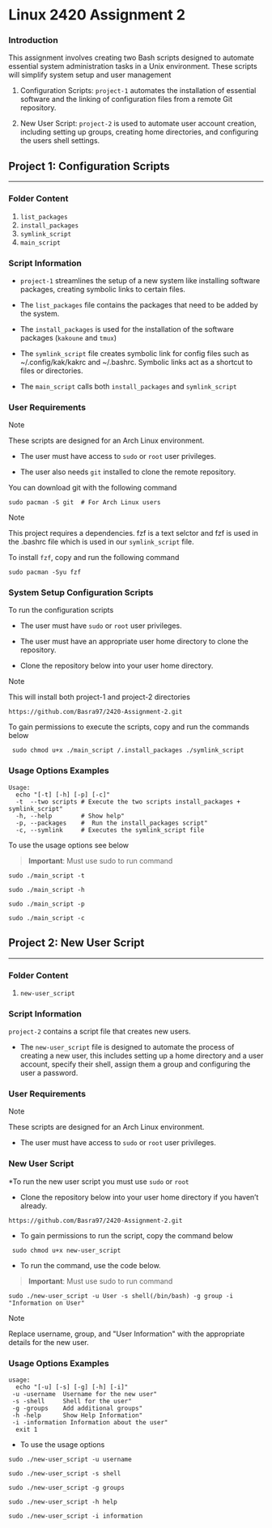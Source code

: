 # Linux 2420 Assignment 2

### Introduction

This assignment involves creating two Bash scripts designed to automate essential system administration tasks in a Unix environment. These scripts will simplify system setup and user management

1. Configuration Scripts: `project-1` automates the installation of essential software and the linking of configuration files from a remote Git repository.

2.  New User Script: `project-2` is used to automate user account creation, including setting up groups, creating home directories, and configuring the users shell settings.

## Project 1: Configuration Scripts

---

### Folder Content

1. `list_packages`
2. `install_packages`
3. `symlink_script`
4. `main_script`


### Script Information

* `project-1` streamlines the setup of a new system like installing software packages, creating symbolic links to certain files.

* The `list_packages` file contains the packages that need to be added by the system.

* The `install_packages` is used for the installation of the software packages (`kakoune` and `tmux`)

* The `symlink_script` file creates symbolic link for config files such as ~/.config/kak/kakrc and ~/.bashrc. Symbolic links act as a shortcut to files or directories. 

* The `main_script` calls both `install_packages` and `symlink_script` 

### User Requirements 

>[!NOTE]
These scripts are designed for an Arch Linux environment.

* The user must have access to `sudo` or `root` user privileges.

* The user also needs `git` installed to clone the remote repository.

You can download git with the following command

```
sudo pacman -S git  # For Arch Linux users

```

>[!NOTE]
 This project requires a dependencies.
 fzf is a text selctor and fzf is used in the .bashrc file  which is used in our `symlink_script` file.


To install `fzf`, copy and run the following command


  ``` 
  sudo pacman -Syu fzf
  ```


### System Setup Configuration Scripts

To run the configuration scripts

* The user must have `sudo` or `root` user privileges.

* The user must have an appropriate user home directory to clone the repository. 

* Clone the repository below into your user home directory.

>[!NOTE]
This will install both project-1 and project-2 directories

```
https://github.com/Basra97/2420-Assignment-2.git

```
To gain permissions to execute the scripts, copy and run the commands below

```
 sudo chmod u+x ./main_script /.install_packages ./symlink_script
```
### Usage Options Examples

```
Usage: 
  echo "[-t] [-h] [-p] [-c]"
  -t  --two scripts # Execute the two scripts install_packages + symlink_script"
  -h, --help        # Show help"
  -p, --packages    #  Run the install_packages script"
  -c, --symlink     # Executes the symlink_script file
```

To use the usage options see below

> **Important**: Must use sudo to run command

```
sudo ./main_script -t
```
```
sudo ./main_script -h
```
```
sudo ./main_script -p
```
```
sudo ./main_script -c
```

## Project 2: New User Script

---

### Folder Content

1. `new-user_script`

### Script Information

`project-2` contains a script file that creates new users. 

* The  `new-user_script` file is designed to automate the process of creating a new user, this includes setting up a home directory and a user account, specify their shell, assign them a group and configuring the user a password. 

### User Requirements 

>[!NOTE]
These scripts are designed for an Arch Linux environment.

* The user must have access to `sudo` or `root` user privileges.

### New User Script 

*To run the new user script you must use `sudo` or `root`


* Clone the repository below into your user home directory if you haven’t already.

```
https://github.com/Basra97/2420-Assignment-2.git

```
* To gain permissions to run the script, copy the command below

```
 sudo chmod u+x new-user_script
```

* To run the command, use the code below. 

> **Important**: Must use sudo to run command


``` 
sudo ./new-user_script -u User -s shell(/bin/bash) -g group -i "Information on User"
``` 
>[!NOTE]
 Replace username, group, and "User Information" with the appropriate details for the new user.

### Usage Options Examples

```
usage:
  echo "[-u] [-s] [-g] [-h] [-i]"
 -u -username  Username for the new user"
 -s -shell     Shell for the user"
 -g -groups    Add additional groups"
 -h -help      Show Help Information"
 -i -information Information about the user"
  exit 1
```


* To use the usage options


```sudo ./new-user_script -u username```

```sudo ./new-user_script -s shell```

```sudo ./new-user_script -g groups```

```sudo ./new-user_script -h help```

```sudo ./new-user_script -i information```






















